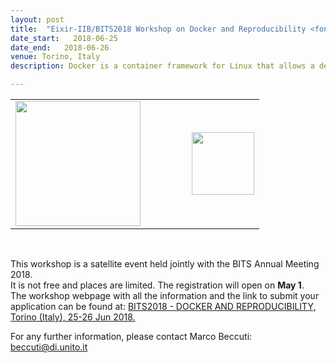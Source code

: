 ```yaml
---
layout: post
title:  "Eixir-IIB/BITS2018 Workshop on Docker and Reproducibility <font color='orange'>[will open soon]</font>"
date_start:   2018-06-25
date_end:   2018-06-26
venue: Torino, Italy
description: Docker is a container framework for Linux that allows a developer to make easier the creation, deployment and execution of applications by using containers. During the workshop the participant will learn the core concepts of Docker and how to easily embed bioinformatic pipelines/workflows into a docker container.

---
```


<table border="0">
  <tr> 
    <td><a href="http://bioinformatics.it/bits2018"><img src="../../../img/Logo_BITS_2018_Torino.png" height="200" width="200"></a></td>
    <td width="50"></td>
    <td><a href="http://elixir-italy.org"><img src="../../../img/logo_iib.png" height="100"></a></td>
  </tr>
</table>
<br>

This workshop is a satellite event held jointly with the BITS Annual Meeting 2018.<br>
It is not free and places are limited. The registration will open on <b>May 1</b>.<br>
The workshop webpage with all the information and the link to submit your application can be found at:
[BITS2018 - DOCKER AND REPRODUCIBILITY, Torino (Italy), 25-26 Jun 2018.](http://bioinformatics.it/bits2018/1294/bits2018-docker-and-reproducibility)
<br>

For any further information, please contact Marco Beccuti:
<beccuti@di.unito.it>
